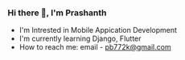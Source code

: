 ### Hi there 👋, I'm Prashanth


- I'm Intrested in Mobile Appication Development
- I'm currently learning Django, Flutter
- How to reach me: email - pb772k@gmail.com

